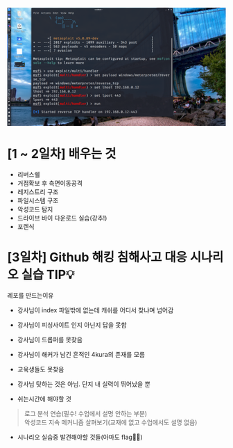   
![title](msfconsole.png)

# [1 ~ 2일차] 배우는 것  
- 리버스쉘  
- 거점확보 후 측면이동공격  
- 레지스트리 구조  
- 파일시스템 구조   
- 악성코드 탐지  
- 드라이브 바이 다운로드 실습(강추!)  
- 포렌식  
  
# [3일차] Github 해킹 침해사고 대응 시나리오 실습 TIP💡  
 레포를 만드는이유  
- 강사님이 index 파일밖에 없는데 캐쉬를 어디서 찾냐며 넘어감   
- 강사님이 피싱사이트 인지 아닌지 답을 못함  
- 강사님이 드롭퍼를 못찾음  
- 강사님이 해커가 남긴 흔적인 4kura의 존재를 모름  
- 교육생들도 못찾음  
- 강사님 탓하는 것은 아님. 단지 내 실력이 뛰어났을 뿐  
  
- 쉬는시간에 해야할 것  
> 로그 분석 연습(필수! 수업에서 설명 안하는 부분)  
> 악성코드 지속 메커니즘 살펴보기(교재에 없고 수업에서도 설명 없음)
  
- 시나리오 실습중 발견해야할 것들(아마도 flag🏴‍☠️)  
>   
>  
